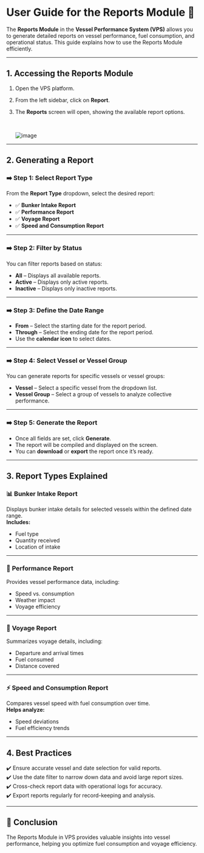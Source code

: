 # **User Guide for the Reports Module** 📘

The **Reports Module** in the **Vessel Performance System (VPS)** allows you to generate detailed reports on vessel performance, fuel consumption, and operational status. This guide explains how to use the Reports Module efficiently.  

---

## **1. Accessing the Reports Module**  
1. Open the VPS platform.  
2. From the left sidebar, click on **Report**.  
3. The **Reports** screen will open, showing the available report options.

   <br>

   ![image](https://github.com/user-attachments/assets/4bb4a6be-fb97-4789-a981-09970360c46b)


---

## **2. Generating a Report**  

### ➡️ **Step 1: Select Report Type**  
From the **Report Type** dropdown, select the desired report:  
- ✅ **Bunker Intake Report**  
- ✅ **Performance Report**  
- ✅ **Voyage Report**  
- ✅ **Speed and Consumption Report**  

---

### ➡️ **Step 2: Filter by Status**  
You can filter reports based on status:  
- **All** – Displays all available reports.  
- **Active** – Displays only active reports.  
- **Inactive** – Displays only inactive reports.  

---

### ➡️ **Step 3: Define the Date Range**  
- **From** – Select the starting date for the report period.  
- **Through** – Select the ending date for the report period.  
- Use the **calendar icon** to select dates.  

---

### ➡️ **Step 4: Select Vessel or Vessel Group**  
You can generate reports for specific vessels or vessel groups:  
- **Vessel** – Select a specific vessel from the dropdown list.  
- **Vessel Group** – Select a group of vessels to analyze collective performance.  

---

### ➡️ **Step 5: Generate the Report**  
- Once all fields are set, click **Generate**.  
- The report will be compiled and displayed on the screen.  
- You can **download** or **export** the report once it’s ready.  

---

## **3. Report Types Explained**  

### 📊 **Bunker Intake Report**  
Displays bunker intake details for selected vessels within the defined date range.  
**Includes:**  
- Fuel type  
- Quantity received  
- Location of intake  

---

### 🚢 **Performance Report**  
Provides vessel performance data, including:  
- Speed vs. consumption  
- Weather impact  
- Voyage efficiency  

---

### 📅 **Voyage Report**  
Summarizes voyage details, including:  
- Departure and arrival times  
- Fuel consumed  
- Distance covered  

---

### ⚡ **Speed and Consumption Report**  
Compares vessel speed with fuel consumption over time.  
**Helps analyze:**  
- Speed deviations  
- Fuel efficiency trends  

---

## **4. Best Practices**  
✔️ Ensure accurate vessel and date selection for valid reports.  
✔️ Use the date filter to narrow down data and avoid large report sizes.  
✔️ Cross-check report data with operational logs for accuracy.  
✔️ Export reports regularly for record-keeping and analysis.  

---

## 🎯 **Conclusion**  
The Reports Module in VPS provides valuable insights into vessel performance, helping you optimize fuel consumption and voyage efficiency.  
